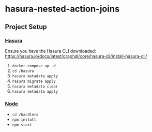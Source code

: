 # hasura-nested-action-joins

## Project Setup

### <u>Hasura</u>

Ensure you have the Hasura CLI downloaded:
<https://hasura.io/docs/latest/graphql/core/hasura-cli/install-hasura-cli/>

1. `docker-compose up -d`
2. `cd /hasura`
3. `hasura metadata apply`
4. `hasura migrate apply`
5. `hasura metadata clear`
6. `hasura metadata apply`

### <u>Node</u>

- `cd /handlers`
- `npm install`
- `npm start`
